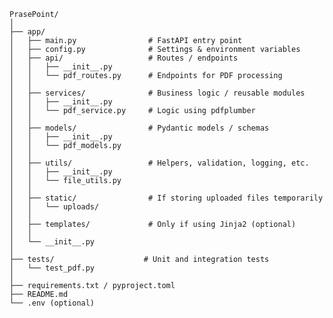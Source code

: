 


    PrasePoint/
    │
    ├── app/
    │   ├── main.py                # FastAPI entry point
    │   ├── config.py              # Settings & environment variables
    │   ├── api/                   # Routes / endpoints
    │   │   ├── __init__.py
    │   │   └── pdf_routes.py      # Endpoints for PDF processing
    │   │
    │   ├── services/              # Business logic / reusable modules
    │   │   ├── __init__.py
    │   │   └── pdf_service.py     # Logic using pdfplumber
    │   │
    │   ├── models/                # Pydantic models / schemas
    │   │   ├── __init__.py
    │   │   └── pdf_models.py
    │   │
    │   ├── utils/                 # Helpers, validation, logging, etc.
    │   │   ├── __init__.py
    │   │   └── file_utils.py
    │   │
    │   ├── static/                # If storing uploaded files temporarily
    │   │   └── uploads/
    │   │
    │   ├── templates/             # Only if using Jinja2 (optional)
    │   │
    │   └── __init__.py
    │
    ├── tests/                    # Unit and integration tests
    │   └── test_pdf.py
    │
    ├── requirements.txt / pyproject.toml
    ├── README.md
    └── .env (optional)
